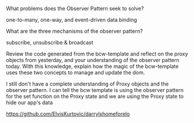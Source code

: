What problems does the Observer Pattern seek to solve?

one-to-many, one-way, and event-driven data binding

What are the three mechanisms of the observer pattern?

subscribe, unsubscribe & broadcast

Review the code generated from the bcw-template and reflect on the proxy objects from yesterday, and your understanding of the observer pattern today. With this knowledge, explain how the magic of the bcw-template uses these two concepts to manage and update the dom.

I still don't have a complete understanding of Proxy objects and the observer pattern. I can tell the bcw template is using the observer pattern for the set function on the Proxy state and we are using the Proxy state to hide our app's data

https://github.com/ElvisKurtovic/darrylshomeforelo